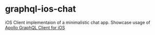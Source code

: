 # graphql-ios-chat

iOS Client implementaion of a minimalistic chat app. Showcase usage of [Apollo GraphQL Client for iOS](https://www.apollographql.com/docs/ios/)
